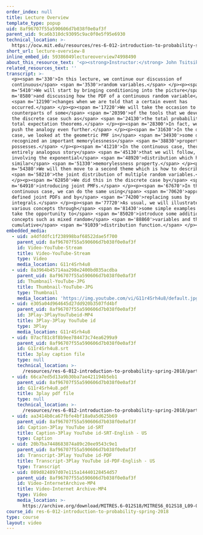 ```yaml
---
order_index: null
title: Lecture Overview
template_type: popup
uid: 8af96707f55a590606d7b038f0e0af3f
parent_uid: 9ca6b310dc93095c9ac0f0e5f95e6930
technical_location: >-
  https://ocw.mit.edu/resources/res-6-012-introduction-to-probability-spring-2018/part-i-the-fundamentals/lecture-overview-8
short_url: lecture-overview-8
inline_embed_id: 59386049lectureoverview74998490
about_this_resource_text: '<p><strong>Instructor:</strong> John Tsitsiklis</p>'
related_resources_text: ''
transcript: >-
  <p><span m='330'>In this lecture, we continue our discussion of
  continuous</span> <span m='3530'>random variables.</span> </p><p><span
  m='5410'>We will start by bringing conditioning into the picture</span> <span
  m='8580'>and discussing how the PDF of a continuous random variable</span>
  <span m='12190'>changes when we are told that a certain event has
  occurred.</span> </p><p><span m='17220'>We will take the occasion to develop
  counterparts of some</span> <span m='20390'>of the tools that we developed in
  the discrete case such as</span> <span m='24130'>the total probability and
  total expectation theorems.</span> </p><p><span m='28300'>In fact, we will
  push the analogy even further.</span> </p><p><span m='31630'>In the discrete
  case, we looked at the geometric PMF in</span> <span m='34930'>some detail and
  recognized an important memorylessness</span> <span m='38830'>property that it
  possesses.</span> </p><p><span m='41210'>In the continuous case, there is an
  entirely analogous story</span> <span m='45130'>that we will follow, this time
  involving the exponential</span> <span m='48920'>distribution which has a
  similar</span> <span m='51330'>memorylessness property.</span> </p><p><span
  m='54380'>We will then move to a second theme which is how to describe</span>
  <span m='58210'>the joint distribution of multiple random variables.</span>
  </p><p><span m='62850'>We did this in the discrete case by</span> <span
  m='64910'>introducing joint PMFs.</span> </p><p><span m='67670'>In the
  continuous case, we can do the same using</span> <span m='70620'>appropriately
  defined joint PDFs and by</span> <span m='74200'>replacing sums by
  integrals.</span> </p><p><span m='77720'>As usual, we will illustrate the
  various concepts through</span> <span m='81430'>some simple examples and also
  take the opportunity to</span> <span m='85020'>introduce some additional
  concepts such as mixed random</span> <span m='88860'>variables and the joint
  cumulative</span> <span m='91039'>distribution function.</span> </p><p></p>
embedded_media:
  - uid: a4dfddfc1f238998baf68522dae5f700
    parent_uid: 8af96707f55a590606d7b038f0e0af3f
    id: Video-YouTube-Stream
    title: Video-YouTube-Stream
    type: Video
    media_location: G11r4Srh4u8
  - uid: 8a3964b45714aa298e2400bd035acdba
    parent_uid: 8af96707f55a590606d7b038f0e0af3f
    id: Thumbnail-YouTube-JPG
    title: Thumbnail-YouTube-JPG
    type: Thumbnail
    media_location: 'https://img.youtube.com/vi/G11r4Srh4u8/default.jpg'
  - uid: e305a04d964645d27dd920b3507fd4bf
    parent_uid: 8af96707f55a590606d7b038f0e0af3f
    id: 3Play-3PlayYouTubeid-MP4
    title: 3Play-3Play YouTube id
    type: 3Play
    media_location: G11r4Srh4u8
  - uid: 07acf81c8f8b9ee784473c74ea6299a9
    parent_uid: 8af96707f55a590606d7b038f0e0af3f
    id: G11r4Srh4u8.srt
    title: 3play caption file
    type: null
    technical_location: >-
      /resources/res-6-012-introduction-to-probability-spring-2018/part-i-the-fundamentals/lecture-overview-8/G11r4Srh4u8.srt
  - uid: 66ca7ed5d13a9b30ba7ae421194b5eb1
    parent_uid: 8af96707f55a590606d7b038f0e0af3f
    id: G11r4Srh4u8.pdf
    title: 3play pdf file
    type: null
    technical_location: >-
      /resources/res-6-012-introduction-to-probability-spring-2018/part-i-the-fundamentals/lecture-overview-8/G11r4Srh4u8.pdf
  - uid: aa3414b8ca67fbfe4bf18a0a5d625b69
    parent_uid: 8af96707f55a590606d7b038f0e0af3f
    id: Caption-3Play YouTube id-SRT
    title: Caption-3Play YouTube id-SRT-English - US
    type: Caption
  - uid: 20b7ba7448683874a89c20ee9543c9e1
    parent_uid: 8af96707f55a590606d7b038f0e0af3f
    id: Transcript-3Play YouTube id-PDF
    title: Transcript-3Play YouTube id-PDF-English - US
    type: Transcript
  - uid: 089d824897d07e115a14440128454d57
    parent_uid: 8af96707f55a590606d7b038f0e0af3f
    id: Video-InternetArchive-MP4
    title: Video-Internet Archive-MP4
    type: Video
    media_location: >-
      https://archive.org/download/MITRES.6-012S18/MITRES6_012S18_L09-01_300k.mp4
course_id: res-6-012-introduction-to-probability-spring-2018
type: course
layout: video
---
```

